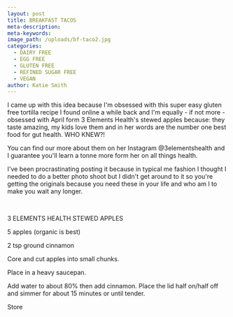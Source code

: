 ```yaml
---
layout: post
title: BREAKFAST TACOS
meta-description:
meta-keywords:
image_path: /uploads/bf-taco2.jpg
categories:
  - DAIRY FREE
  - EGG FREE
  - GLUTEN FREE
  - REFINED SUGAR FREE
  - VEGAN
author: Katie Smith
---
```


I came up with this idea because I'm obsessed with this super easy gluten free tortilla recipe I found online a while back and I'm equally - if not more - obsessed with April form 3 Elements Health's stewed apples because: they taste amazing, my kids love them and in her words are the number one best food for gut health. WHO KNEW?\!

You can find our more about them on her Instagram @3elementshealth and I guarantee you'll learn a tonne more form her on all things health.

I've been procrastinating posting it because in typical me fashion I thought I needed to do a better photo shoot but I didn't get around to it so you're getting the originals because you need these in your life and who am I to make you wait any longer.

&nbsp;

3 ELEMENTS HEALTH STEWED APPLES

5 apples (organic is best)

2 tsp ground cinnamon

Core and cut apples into small chunks.

Place in a heavy saucepan.

Add water to about 80% then add cinnamon. Place the lid half on/half off and simmer for about 15 minutes or until tender.

Store

&nbsp;
